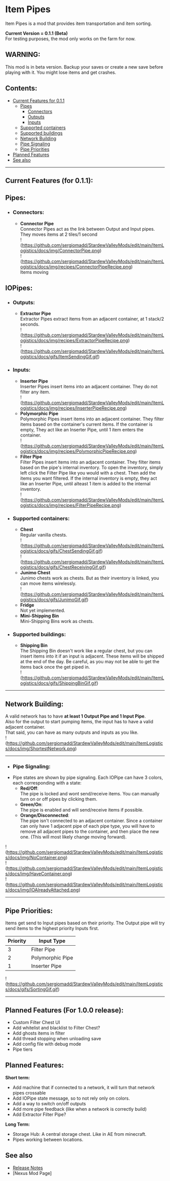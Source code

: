 # Item Pipes
Item Pipes is a mod that provides item transportation and item sorting.

**Current Version = 0.1.1 (Beta)**  
For testing purposes, the mod only works on the farm for now. 

## WARNING:
This mod is in beta version. Backup your saves or create a new save before playing with it. You might lose items and get crashes.

## Contents:
- [Current Features for 0.1.1](#current-features-for-011)
	- [Pipes](#pipes)
		- [Connectors](#connectors)
		- [Outputs](#outputs)
		- [Inputs](#inputs)
	-  [Supported containers](#supported-containers)
	-  [Supported buildings](#supported-buildings)
	-  [Network Building](#network-building)
	-  [Pipe Signaling](#pipe-signaling)
	-  [Pipe Priorities](#pipe-priorities)
-  [Planned Features](#planned-features)
-  [See also](#see-also)

---

## Current Features (for 0.1.1):

## Pipes:
- ### Connectors:
	- **Connector Pipe**  
Connector Pipes act as the link between Output and Input pipes.  
They moves items at 2 tiles/1 second  
!(https://github.com/sergiomadd/StardewValleyMods/edit/main/ItemLogistics/docs/img/ConnectorPipe.png)  
!(https://github.com/sergiomadd/StardewValleyMods/edit/main/ItemLogistics/docs/img/recipes/ConnectorPipeRecipe.png)  
Items moving

## IOPipes:
- ### Outputs:
	- **Extractor Pipe**  
Extractor Pipes extract items from an adjacent container, at 1 stack/2 seconds.  
!(https://github.com/sergiomadd/StardewValleyMods/edit/main/ItemLogistics/docs/img/recipes/ExtractorPipeRecipe.png)  
!(https://github.com/sergiomadd/StardewValleyMods/edit/main/ItemLogistics/docs/gifs/ItemSendingGif.gif)  
- ### Inputs:
	- **Inserter Pipe**  
Inserter Pipes insert items into an adjacent container. They do not filter any item.  
!(https://github.com/sergiomadd/StardewValleyMods/edit/main/ItemLogistics/docs/img/recipes/InserterPipeRecipe.png)  
	- **Polymorphic Pipe**  
Polymorphic Pipes insert items into an adjacent container. They filter items based on the container's current items. If the container is empty, They act like an Inserter Pipe, until 1 item enters the container.  
!(https://github.com/sergiomadd/StardewValleyMods/edit/main/ItemLogistics/docs/img/recipes/PolymorphicPipeRecipe.png)  
	- **Filter Pipe**  
Filter Pipes insert items into an adjacent container. They filter items based on the pipe's internal inventory. To open the inventory, simply left click the Filter Pipe like you would with a chest. Then add the items you want filtered. If the internal inventory is empty, they act like an Inserter Pipe, until alteast 1 item is added to the internal inventory.  
!(https://github.com/sergiomadd/StardewValleyMods/edit/main/ItemLogistics/docs/img/recipes/FilterPipeRecipe.png)  

- ### Supported containers:  
	- **Chest**  
Regular vanilla chests.  
!(https://github.com/sergiomadd/StardewValleyMods/edit/main/ItemLogistics/docs/gifs/ChestSendingGif.gif)  
!(https://github.com/sergiomadd/StardewValleyMods/edit/main/ItemLogistics/docs/gifs/ChestReceivingGif.gif)  
	- **Junimo Chest**  
Junimo chests work as chests. But as their inventory is linked, you can move items wirelessly.  
!(https://github.com/sergiomadd/StardewValleyMods/edit/main/ItemLogistics/docs/gifs/JunimoGif.gif)  
	- **Fridge**  
	Not yet implemented.  
	- **Mini-Shipping Bin**  
Mini-Shipping Bins work as chests.  

- ### Supported buildings:
	- **Shipping Bin**  
The Shipping Bin doesn't work like a regular chest, but you can insert items into it if an input is adjacent. These items will be shipped at the end of the day. 
Be careful, as you may not be able to get the items back once the get piped in.  
!(https://github.com/sergiomadd/StardewValleyMods/edit/main/ItemLogistics/docs/gifs/ShippingBinGif.gif)  

---

## Network Building:
A valid network has to have **at least 1 Output Pipe and 1 Input Pipe**.  
Also for the output to start pumping items, the input has to have a valid adjacent container.  
That said, you can have as many outputs and inputs as you like.  
!(https://github.com/sergiomadd/StardewValleyMods/edit/main/ItemLogistics/docs/img/ShortestNetwork.png)  

---

- ### Pipe Signaling: 
- Pipe states are shown by pipe signaling. Each IOPipe can have 3 colors, each corresponding with a state:
	- **Red/Off**:  
	The pipe is locked and wont send/receive items. You can manually turn on or off pipes by clicking them.  
	- **Green/On**:  
	The pipe is enabled and will send/receive items if possible.  
	- **Orange/Disconnected**:  
	The pipe isn't connected to an adjacent container. Since a container can only have 1 adjacent pipe of each pipe type, you will have to remove all adjacent pipes to the container, and then place the new one. (This will most likely change moving forward).  

!(https://github.com/sergiomadd/StardewValleyMods/edit/main/ItemLogistics/docs/img/NoContainer.png)  
!(https://github.com/sergiomadd/StardewValleyMods/edit/main/ItemLogistics/docs/img/HaveContainer.png)  
!(https://github.com/sergiomadd/StardewValleyMods/edit/main/ItemLogistics/docs/img/IOAlreadyAttached.png)  


---

## Pipe Priorities:
Items get send to Input pipes based on their priority. The Output pipe will try send items to the highest priority Inputs first.

| Priority  | Input Type |
| ------------- | ------------- |
| 3  | Filter Pipe  |
| 2  | Polymorphic Pipe  |
| 1  | Inserter Pipe  |

!(https://github.com/sergiomadd/StardewValleyMods/edit/main/ItemLogistics/docs/gifs/SortingGif.gif)  


---

## Planned Features (For 1.0.0 release):
- Custom Filter Chest UI
- Add whitelist and blacklist to Filter Chest?
- Add ghosts items in filter
- Add thread stopping when unloading save
- Add config file with debug mode
- Pipe tiers

## Planned Features:
**Short term:**
- Add machine that if connected to a network, it will turn that network pipes crossable
- Add IOPipe state message, so to not rely only on colors.
- Add a way to switch on/off outputs
- Add more pipe feedback (like when a network is correctly build)
- Add Extractor Filter Pipe?

**Long Term:**
- Storage Hub: A central storage chest. Like in AE from minecraft.
- Pipes working between locations.

## See also
- [Release Notes](https://github.com/sergiomadd/StardewValleyMods/edit/main/ItemPipes/docs/release-notes.md)
- [Nexus Mod Page]
